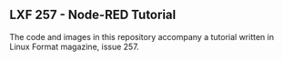 ## LXF 257 - Node-RED Tutorial
The code and images in this repository accompany a tutorial written in Linux Format magazine, issue 257.
